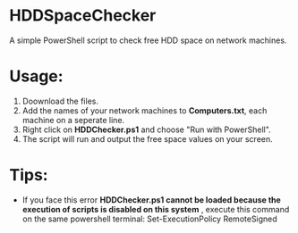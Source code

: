 # HDDSpaceChecker
A simple PowerShell script to check free HDD space on network machines.

# Usage:
1. Doownload the files.
2. Add the names of your network machines to **Computers.txt**, each machine on a seperate line.
2. Right click on **HDDChecker.ps1** and choose "Run with PowerShell".
3. The script will run and output the free space values on your screen.

# Tips:
* If you face this error **HDDChecker.ps1 cannot be loaded because the execution of scripts is disabled on this system** , execute this command on the same powershell terminal: Set-ExecutionPolicy RemoteSigned

